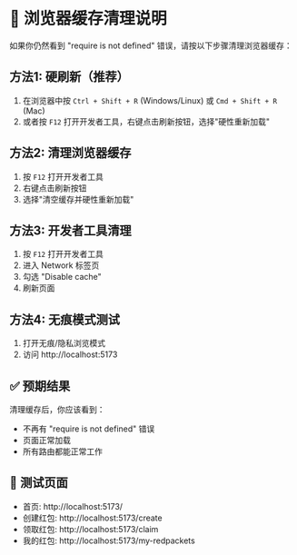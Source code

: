 # 🔧 浏览器缓存清理说明

如果你仍然看到 "require is not defined" 错误，请按以下步骤清理浏览器缓存：

## 方法1: 硬刷新（推荐）
1. 在浏览器中按 `Ctrl + Shift + R` (Windows/Linux) 或 `Cmd + Shift + R` (Mac)
2. 或者按 `F12` 打开开发者工具，右键点击刷新按钮，选择"硬性重新加载"

## 方法2: 清理浏览器缓存
1. 按 `F12` 打开开发者工具
2. 右键点击刷新按钮
3. 选择"清空缓存并硬性重新加载"

## 方法3: 开发者工具清理
1. 按 `F12` 打开开发者工具
2. 进入 Network 标签页
3. 勾选 "Disable cache"
4. 刷新页面

## 方法4: 无痕模式测试
1. 打开无痕/隐私浏览模式
2. 访问 http://localhost:5173

## ✅ 预期结果
清理缓存后，你应该看到：
- 不再有 "require is not defined" 错误
- 页面正常加载
- 所有路由都能正常工作

## 🎯 测试页面
- 首页: http://localhost:5173/
- 创建红包: http://localhost:5173/create
- 领取红包: http://localhost:5173/claim
- 我的红包: http://localhost:5173/my-redpackets 